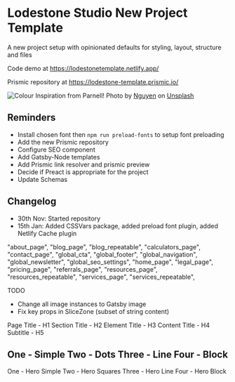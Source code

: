 # Lodestone Studio New Project Template

A new project setup with opinionated defaults for styling, layout, structure and files

Code demo at <https://lodestonetemplate.netlify.app/>

Prismic repository at <https://lodestone-template.prismic.io/>

![Colour Inspiration from Parnell!](https://images.unsplash.com/photo-1601250547512-5b1e25a96f9e?ixid=MXwxMjA3fDB8MHxwaG90by1wYWdlfHx8fGVufDB8fHw%3D&ixlib=rb-1.2.1&auto=format&fit=crop&w=1951&q=80)
<span>Photo by <a href="https://unsplash.com/@jannevele?utm_source=unsplash&amp;utm_medium=referral&amp;utm_content=creditCopyText">Nguyen</a> on <a href="https://unsplash.com/?utm_source=unsplash&amp;utm_medium=referral&amp;utm_content=creditCopyText">Unsplash</a></span>

## Reminders

- Install chosen font then `npm run preload-fonts` to setup font preloading
- Add the new Prismic repository
- Configure SEO component
- Add Gatsby-Node templates
- Add Prismic link resolver and prismic preview
- Decide if Preact is appropriate for the project
- Update Schemas

## Changelog

- 30th Nov: Started repository
- 15th Jan: Added CSSVars package, added preload font plugin, added Netlify Cache plugin

"about_page",
"blog_page",
"blog_repeatable",
"calculators_page",
"contact_page",
"global_cta",
"global_footer",
"global_navigation",
"global_newsletter",
"global_seo_settings",
"home_page",
"legal_page",
"pricing_page",
"referrals_page",
"resources_page",
"resources_repeatable",
"services_page",
"services_repeatable",

TODO

- Change all image instances to Gatsby image
- Fix key props in SliceZone (subset of string content)

<!-- Heading Size -->
Page Title - H1
Section Title - H2
Element Title - H3
Content Title - H4
Subtitle - H5

<!-- Title Style -->
One - Simple
Two - Dots
Three - Line
Four - Block
---

One - Hero Simple
Two - Hero Squares
Three - Hero Line
Four - Hero Block
